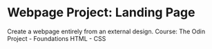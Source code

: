 # Webpage Project: Landing Page

Create a webpage entirely from an external design. 
Course: The Odin Project - Foundations
HTML - CSS